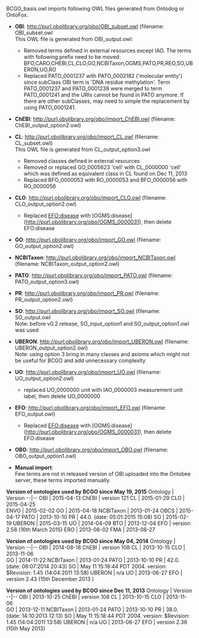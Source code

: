 BCGO_basis.owl imports following OWL files generated from Ontodog or OntoFox.

- <b>OBI</b>: http://purl.obolibrary.org/obo/OBI_subset.owl (filename: OBI_subset.owl
	<br>This OWL file is generated from OBI_output.owl:
    - Removed terms defined in external resources except IAO. The terms with following prefix need to be moved:
BFO,CARO,CHEBI,CL,CLO,GO,NCBITaxon,OGMS,PATO,PR,REO,SO,UBERON,UO,RO
  	- Replaced PATO_0001237 with PATO_0002182 ('molecular entity') since subClass OBI term is 'DNA residue methylation'. Term PATO_0001237 and PATO_0001238 were merged to term PATO_0001241 and the URIs cannot be found in PATO anymore. If there are other subClasses, may need to simple the replacement by using PATO_0001241.  

- <b>ChEBI</b>: http://purl.obolibrary.org/obo/import_ChEBI.owl (filename: ChEBI_output_option2.owl)

- <b>CL</b>: http://purl.obolibrary.org/obo/import_CL.owl (filename: CL_subset.owl)
	<br>This OWL file is generated from CL_output_option3.owl
	- Removed classes defined in external resources
    - Removed or replaced GO_0005623 'cell' with CL_0000000 'cell' which was defined as equivalent class in CL found on Dec 11, 2013
	- Replaced BFO_0000053 with RO_0000053 and BFO_0000056 with RO_0000056

- <b>CLO</b>: http://purl.obolibrary.org/obo/import_CLO.owl (filename: CLO_output_option2.owl)
  	- Replaced [EFO:disease](http://www.ebi.ac.uk/efo/EFO_0000408) with [OGMS:disease] (http://purl.obolibrary.org/obo/OGMS_0000031), then delete EFO:disease

- <b>GO</b>: http://purl.obolibrary.org/obo/import_GO.owl (filename: GO_output_option2.owl)

- <b>NCBITaxon</b>: http://purl.obolibrary.org/obo/import_NCBITaxon.owl (filename: NCBITaxon_output_option2.owl)

- <b>PATO</b>: http://purl.obolibrary.org/obo/import_PATO.owl (filename: PATO_output_option3.owl)

- <b>PR</b>: http://purl.obolibrary.org/obo/import_PR.owl (filename: PR_output_option2.owl)

- <b>SO</b>: http://purl.obolibrary.org/obo/import_SO.owl (filename: SO_output.owl
  <br>Note: before v0.2 release, SO_input_option1 and SO_output_option1.owl was used

- <b>UBERON</b>: http://purl.obolibrary.org/obo/import_UBERON.owl (filename: UBERON_output_option2.owl)
  <br>Note: using option 3 bring in many classes and axioms which might not be useful for BCGO and add unnecessary complexity

- <b>UO</b>: http://purl.obolibrary.org/obo/import_UO.owl (filename: UO_output_option2.owl) 
  - replaced UO_0000000 unit with IAO_0000003 measurement unit label, then delete UO_0000000

- <b>EFO</b>: http://purl.obolibrary.org/obo/import_EFO.owl (filename: EFO_output.owl)
  	- Replaced [EFO:disease](http://www.ebi.ac.uk/efo/EFO_0000408) with [OGMS:disease] (http://purl.obolibrary.org/obo/OGMS_0000031), then delete EFO:disease

- <b>OBO</b>: http://purl.obolibrary.org/obo/import_OBO.owl (filename: OBO_output_option1.owl)

- <b>Manual import</b>:
   <br>Few terms are not in released version of OBI uploaded into the Ontobee server, these terms imported manually.

<b>Version of ontologies used by BCGO since May 19, 2015</b>
Ontology | Version
--|--
OBI | 2015-04-13
ChEBI | version 121
CL | 2015-01-29
CLO | 2015-04-25	
ENVO | 2015-02-02
GO | 2015-04-18
NCBITaxon | 2013-01-24
OBCS | 2015-04-17
PATO | 2013-10-10
PR | 44.0. (date:   05:01:2015 15:08)
SO | 2015-02-19
UBERON | 2015-03-15
UO | 2014-04-09
BTO | 2013-12-04
EFO | version 2.58 (16th March 2015) 
ERO | 2013-08-02
FMA | 2013-08-27

<b>Version of ontologies used by BCGO since May 04, 2014</b>
Ontology | Version
--|--
OBI | 2014-08-18
ChEBI | version 108
CL | 2013-10-15
CLO | 2013-11-06	
GO | 2014-11-22
NCBITaxon | 2013-01-24
PATO | 2013-10-10
PR | 42.0. (date:  08:07:2014 20:43)
SO | May 11 15:18:44 PDT 2004. version: $Revision: 1.45 (14:04:2011 13:58) 
UBERON | n/a
UO | 2013-06-27
EFO | version 2.43 (15th December 2013 ) 	

<b>Version of ontologies used by BCGO since Dec 11, 2013</b>
Ontology | Version
--|--
OBI | 2013-10-25
ChEBI | version 108
CL | 2013-10-15
CLO | 2013-11-06	
GO | 2013-12-11
NCBITaxon | 2013-01-24
PATO | 2013-10-10
PR | 38.0. (date: 14:10:2013 12:13)
SO | May 11 15:18:44 PDT 2004. version: $Revision: 1.45 (14:04:2011 13:58) 
UBERON | n/a
UO | 2013-06-27
EFO | version 2.36 (15th May 2013) 
	

